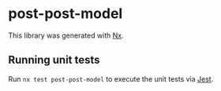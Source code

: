 # post-post-model

This library was generated with [Nx](https://nx.dev).

## Running unit tests

Run `nx test post-post-model` to execute the unit tests via [Jest](https://jestjs.io).
